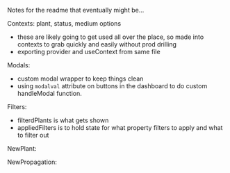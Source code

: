 Notes for the readme that eventually might be...

Contexts:
plant, status, medium options

- these are likely going to get used all over the place, so made into contexts to grab quickly and easily without prod drilling
- exporting provider and useContext from same file

Modals:

- custom modal wrapper to keep things clean
- using `modalval` attribute on buttons in the dashboard to do custom handleModal function.

Filters:

- filterdPlants is what gets shown
- appliedFilters is to hold state for what property filters to apply and what to filter out

NewPlant:

NewPropagation:

